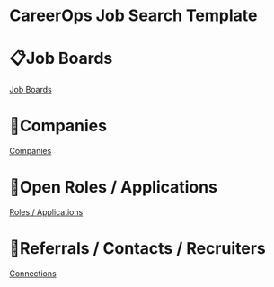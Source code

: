 # CareerOps Job Search Template

# 📋Job Boards

[Job Boards ](CareerOps%20Job%20Search%20Template%2023a6509554a78065a088e8b57ce99ed8/Job%20Boards%2023a6509554a7818a9de2f446894a4bda.csv)

# 🏢Companies

[Companies](CareerOps%20Job%20Search%20Template%2023a6509554a78065a088e8b57ce99ed8/Companies%2023a6509554a7816d85bbd2860cd754cb.csv)

# 📑Open Roles / Applications

[Roles / Applications](CareerOps%20Job%20Search%20Template%2023a6509554a78065a088e8b57ce99ed8/Roles%20Applications%2023a6509554a781009d70dbf473e12582.csv)

# 🤝Referrals / Contacts / Recruiters

[Connections](CareerOps%20Job%20Search%20Template%2023a6509554a78065a088e8b57ce99ed8/Connections%2023a6509554a78110bd43edbcbed4c0c1.csv)